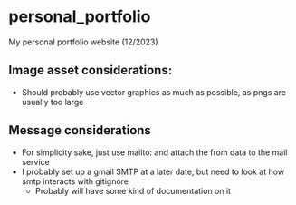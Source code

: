 # personal_portfolio
My personal portfolio website (12/2023)

## Image asset considerations:
- Should probably use vector graphics as much as possible, as pngs are usually too large

## Message considerations
- For simplicity sake, just use mailto: and attach the from data to the mail service
- I probably set up a gmail SMTP at a later date, but need to look at how smtp interacts with gitignore
    - Probably will have some kind of documentation on it
